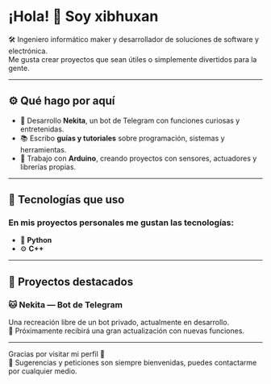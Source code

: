 # ¡Hola! 👋 Soy xibhuxan

🛠 Ingeniero informático maker y desarrollador de soluciones de software y electrónica.  
Me gusta crear proyectos que sean útiles o simplemente divertidos para la gente.

---

## ⚙️ Qué hago por aquí

- 🤖 Desarrollo **Nekita**, un bot de Telegram con funciones curiosas y entretenidas.
- 📚 Escribo **guías y tutoriales** sobre programación, sistemas y herramientas.
- 🔌 Trabajo con **Arduino**, creando proyectos con sensores, actuadores y librerías propias.

---

## 🧪 Tecnologías que uso

### En mis proyectos personales me gustan las tecnologías:
- 🐍 **Python**
- ⚙️ **C++**

---

## 🌟 Proyectos destacados

### 🐱 Nekita — Bot de Telegram

Una recreación libre de un bot privado, actualmente en desarrollo.  
📌 Próximamente recibirá una gran actualización con nuevas funciones.

---

Gracias por visitar mi perfil 🙌  
💬 Sugerencias y peticiones son siempre bienvenidas, puedes contactarme por cualquier medio.


<!--
**xibhuxan/xibhuxan** is a ✨ _special_ ✨ repository because its `README.md` (this file) appears on your GitHub profile.

Here are some ideas to get you started:

- 🔭 I’m currently working on ...
- 🌱 I’m currently learning ...
- 👯 I’m looking to collaborate on ...
- 🤔 I’m looking for help with ...
- 💬 Ask me about ...
- 📫 How to reach me: ...
- 😄 Pronouns: ...
- ⚡ Fun fact: ...
-->
